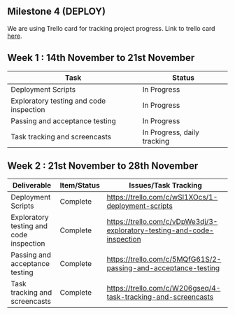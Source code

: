 ## Milestone 4 (DEPLOY)

We are using Trello card for tracking project progress. Link to trello card [here](https://trello.com/b/N0Zhddjy/deploy-milestone).  

## Week 1 : 14th November to 21st November  

| Task   |  Status 
| ------------- | ------------    |
| Deployment Scripts | In Progress 
| Exploratory testing and code inspection | In Progress 
| Passing and acceptance testing| In Progress  
| Task tracking and screencasts | In Progress, daily tracking 

## Week 2 : 21st November to 28th November  

| Deliverable   | Item/Status   |  Issues/Task Tracking
| ------------- | ------------  |  ------------
| Deployment Scripts | Complete | https://trello.com/c/wSl1XOcs/1-deployment-scripts
| Exploratory testing and code inspection   | Complete   |  https://trello.com/c/vDpWe3dj/3-exploratory-testing-and-code-inspection
| Passing and acceptance testing   | Complete      | https://trello.com/c/5MQfG61S/2-passing-and-acceptance-testing
| Task tracking and screencasts |  Complete   | https://trello.com/c/W206gseq/4-task-tracking-and-screencasts

